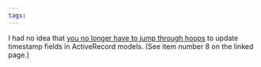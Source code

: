 ```yaml
---
tags: 
---
```


I had no idea that [you no longer have to jump through hoops](http://railspikes.com/2009/3/30/10-cool-things-in-rails-23) to update timestamp fields in ActiveRecord models. (See item number 8 on the linked page.)
